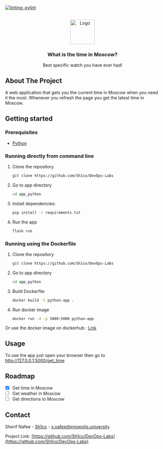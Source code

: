 [![linting: pylint](https://img.shields.io/badge/linting-pylint-yellowgreen)](https://github.com/PyCQA/pylint)

<!-- PROJECT LOGO -->
<br />
<div align="center">
  <a href="https://github.com/Sh1co/DevOps-Labs">
    <img src="https://freepikpsd.com/file/2019/10/question-mark-png-question-png-768_1024.png" alt="Logo" width="80" height="80">
  </a>

  <h3 align="center">What is the time in Moscow?</h3>

  <p align="center">
    Best specific watch you have ever had!
    <br />

  </p>
</div>

## About The Project

A web application that gets you the current time in Moscow when you need it the most. Whenever you refresh the page you get the latest time in Moscow.

## Getting started

### Prerequisites

* [Python](https://www.python.org/downloads/)

### Running directly from command line

1. Clone the repository

    ```bash
    git clone https://github.com/Sh1co/DevOps-Labs
    ```

2. Go to app directory

    ```bash
    cd app_python
    ```

3. Install dependencies:

    ```Bash
    pip install -r requirements.txt
    ```

4. Run the app

    ```bash
    flask run
    ```

### Running using the Dockerfile

1. Clone the repository

    ```bash
    git clone https://github.com/Sh1co/DevOps-Labs
    ```

2. Go to app directory

    ```bash
    cd app_python
    ```

3. Build Dockerfile

    ```bash
    docker build -t python-app .
    ```

4. Run docker image

    ```bash
    docker run -d -p 5000:5000 python-app
    ```

Or use the docker image on dockerhub : [Link](https://hub.docker.com/layers/sh1co/devopslab/1.2/images/sha256:deea8f0434ebfb0b97090aec1852828a7cbcde1f635aa317bece06eb618c8716)

## Usage

To use the app just open your browser then go to <http://127.0.0.1:5000/get_time>

## Roadmap

* [x] Get time in Moscow
* [ ] Get weather in Moscow
* [ ] Get directions to Moscow

<!-- CONTACT -->
## Contact

Sherif Nafee - [Sh1co](https://github.com/Sh1co) - [s.nafee@innopolis.university](s.nafee@innopolis.university)

Project Link: [https://github.com/Sh1co/DevOps-Labs](https://github.com/Sh1co/DevOps-Labs)
